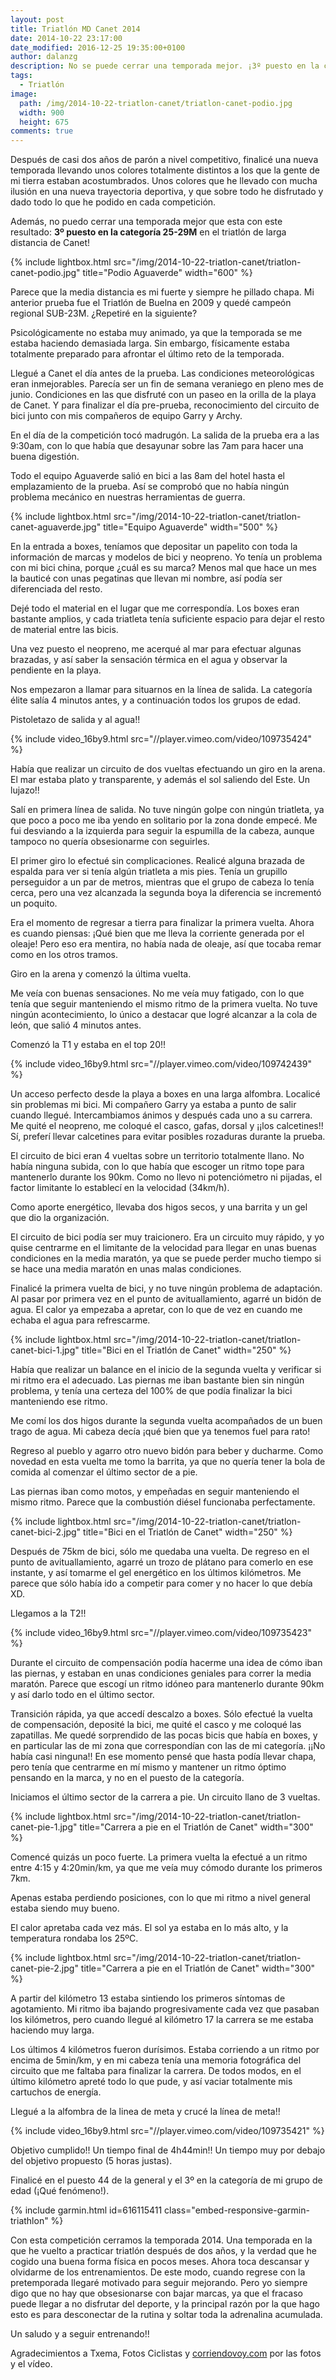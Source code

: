 ```yaml
---
layout: post
title: Triatlón MD Canet 2014
date: 2014-10-22 23:17:00
date_modified: 2016-12-25 19:35:00+0100
author: dalanzg
description: No se puede cerrar una temporada mejor. ¡3º puesto en la categoría 25-29M en el triatlón de larga distancia de Canet!
tags:
  - Triatlón
image:
  path: /img/2014-10-22-triatlon-canet/triatlon-canet-podio.jpg
  width: 900
  height: 675
comments: true
---
```


Después de casi dos años de parón a nivel competitivo, finalicé una nueva temporada llevando unos colores totalmente distintos a los que la gente de mi tierra estaban acostumbrados. Unos colores que he llevado con mucha ilusión en una nueva trayectoria deportiva, y que sobre todo he disfrutado y dado todo lo que he podido en cada competición.

Además, no puedo cerrar una temporada mejor que esta con este resultado: **3º puesto en la categoría 25-29M** en el triatlón de larga distancia de Canet!

{% include lightbox.html src="/img/2014-10-22-triatlon-canet/triatlon-canet-podio.jpg" title="Podio Aguaverde" width="600" %}

Parece que la media distancia es mi fuerte y siempre he pillado chapa. Mi anterior prueba fue el Triatlón de Buelna en 2009 y quedé campeón regional SUB-23M. ¿Repetiré en la siguiente?

Psicológicamente no estaba muy animado, ya que la temporada se me estaba haciendo demasiada larga. Sin embargo, físicamente estaba totalmente preparado para afrontar el último reto de la temporada.

Llegué a Canet el día antes de la prueba. Las condiciones meteorológicas eran inmejorables. Parecía ser un fin de semana veraniego en pleno mes de junio. Condiciones en las que disfruté con un paseo en la orilla de la playa de Canet. Y para finalizar el día pre-prueba, reconocimiento del circuito de bici junto con mis compañeros de equipo Garry y Archy.

En el día de la competición tocó madrugón. La salida de la prueba era a las 9:30am, con lo que había que desayunar sobre las 7am para hacer una buena digestión.

Todo el equipo Aguaverde salió en bici a las 8am del hotel hasta el emplazamiento de la prueba. Así se comprobó que no había ningún problema mecánico en nuestras herramientas de guerra.

{% include lightbox.html src="/img/2014-10-22-triatlon-canet/triatlon-canet-aguaverde.jpg" title="Equipo Aguaverde" width="500" %}

En la entrada a boxes, teníamos que depositar un papelito con toda la información de marcas y modelos de bici y neopreno. Yo tenía un problema con mi bici china, porque ¿cuál es su marca? Menos mal que hace un mes la bauticé con unas pegatinas que llevan mi nombre, así podía ser diferenciada del resto.

Dejé todo el material en el lugar que me correspondía. Los boxes eran bastante amplios, y cada triatleta tenía suficiente espacio para dejar el resto de material entre las bicis.

Una vez puesto el neopreno, me acerqué al mar para efectuar algunas brazadas, y así saber la sensación térmica en el agua y observar la pendiente en la playa.

Nos empezaron a llamar para situarnos en la línea de salida. La categoría élite salía 4 minutos antes, y a continuación todos los grupos de edad.

Pistoletazo de salida y al agua!!

{% include video_16by9.html src="//player.vimeo.com/video/109735424" %}

Había que realizar un circuito de dos vueltas efectuando un giro en la arena. El mar estaba plato y transparente, y además el sol saliendo del Este. Un lujazo!!

Salí en primera línea de salida. No tuve ningún golpe con ningún triatleta, ya que poco a poco me iba yendo en solitario por la zona donde empecé. Me fui desviando a la izquierda para seguir la espumilla de la cabeza, aunque tampoco no quería obsesionarme con seguirles.

El primer giro lo efectué sin complicaciones. Realicé alguna brazada de espalda para ver si tenía algún triatleta a mis pies. Tenía un grupillo perseguidor a un par de metros, mientras que el grupo de cabeza lo tenía cerca, pero una vez alcanzada la segunda boya la diferencia se incrementó un poquito.

Era el momento de regresar a tierra para finalizar la primera vuelta. Ahora es cuando piensas: ¡Qué bien que me lleva la corriente generada por el oleaje! Pero eso era mentira, no había nada de oleaje, así que tocaba remar como en los otros tramos.

Giro en la arena y comenzó la última vuelta.

Me veía con buenas sensaciones. No me veía muy fatigado, con lo que tenía que seguir manteniendo el mismo ritmo de la primera vuelta. No tuve ningún acontecimiento, lo único a destacar que logré alcanzar a la cola de león, que salió 4 minutos antes.

Comenzó la T1 y estaba en el top 20!!

{% include video_16by9.html src="//player.vimeo.com/video/109742439" %}

Un acceso perfecto desde la playa a boxes en una larga alfombra. Localicé sin problemas mi bici. Mi compañero Garry ya estaba a punto de salir cuando llegué. Intercambiamos ánimos y después cada uno a su carrera. Me quité el neopreno, me coloqué el casco, gafas, dorsal y ¡¡los calcetines!! Sí, preferí llevar calcetines para evitar posibles rozaduras durante la prueba.

El circuito de bici eran 4 vueltas sobre un territorio totalmente llano. No había ninguna subida, con lo que había que escoger un ritmo tope para mantenerlo durante los 90km. Como no llevo ni potenciómetro ni pijadas, el factor limitante lo establecí en la velocidad (34km/h).

Como aporte energético, llevaba dos higos secos, y una barrita y un gel que dio la organización.

El circuito de bici podía ser muy traicionero. Era un circuito muy rápido, y yo quise centrarme en el limitante de la velocidad para llegar en unas buenas condiciones en la media maratón, ya que se puede perder mucho tiempo si se hace una media maratón en unas malas condiciones.

Finalicé la primera vuelta de bici, y no tuve ningún problema de adaptación. Al pasar por primera vez en el punto de avituallamiento, agarré un bidón de agua. El calor ya empezaba a apretar, con lo que de vez en cuando me echaba el agua para refrescarme.

{% include lightbox.html src="/img/2014-10-22-triatlon-canet/triatlon-canet-bici-1.jpg" title="Bici en el Triatlón de Canet" width="250" %}

Había que realizar un balance en el inicio de la segunda vuelta y verificar si mi ritmo era el adecuado. Las piernas me iban bastante bien sin ningún problema, y tenía una certeza del 100% de que podía finalizar la bici manteniendo ese ritmo.

Me comí los dos higos durante la segunda vuelta acompañados de un buen trago de agua. Mi cabeza decía ¡qué bien que ya tenemos fuel para rato!

Regreso al pueblo y agarro otro nuevo bidón para beber y ducharme. Como novedad en esta vuelta me tomo la barrita, ya que no quería tener la bola de comida al comenzar el último sector de a pie.

Las piernas iban como motos, y empeñadas en seguir manteniendo el mismo ritmo. Parece que la combustión diésel funcionaba perfectamente.

{% include lightbox.html src="/img/2014-10-22-triatlon-canet/triatlon-canet-bici-2.jpg" title="Bici en el Triatlón de Canet" width="250" %}

Después de 75km de bici, sólo me quedaba una vuelta. De regreso en el punto de avituallamiento, agarré un trozo de plátano para comerlo en ese instante, y así tomarme el gel energético en los últimos kilómetros. Me parece que sólo había ido a competir para comer y no hacer lo que debía XD.

Llegamos a la T2!!

{% include video_16by9.html src="//player.vimeo.com/video/109735423" %}

Durante el circuito de compensación podía hacerme una idea de cómo iban las piernas, y estaban en unas condiciones geniales para correr la media maratón. Parece que escogí un ritmo idóneo para mantenerlo durante 90km y así darlo todo en el último sector.

Transición rápida, ya que accedí descalzo a boxes. Sólo efectué la vuelta de compensación, deposité la bici, me quité el casco y me coloqué las zapatillas. Me quedé sorprendido de las pocas bicis que había en boxes, y en particular las de mi zona que correspondían con las de mi categoría. ¡¡No había casi ninguna!! En ese momento pensé que hasta podía llevar chapa, pero tenía que centrarme en mí mismo y mantener un ritmo óptimo pensando en la marca, y no en el puesto de la categoría.

Iniciamos el último sector de la carrera a pie. Un circuito llano de 3 vueltas.

{% include lightbox.html src="/img/2014-10-22-triatlon-canet/triatlon-canet-pie-1.jpg" title="Carrera a pie en el Triatlón de Canet" width="300" %}

Comencé quizás un poco fuerte. La primera vuelta la efectué a un ritmo entre 4:15 y 4:20min/km, ya que me veía muy cómodo durante los primeros 7km.

Apenas estaba perdiendo posiciones, con lo que mi ritmo a nivel general estaba siendo muy bueno.

El calor apretaba cada vez más. El sol ya estaba en lo más alto, y la temperatura rondaba los 25ºC.

{% include lightbox.html src="/img/2014-10-22-triatlon-canet/triatlon-canet-pie-2.jpg" title="Carrera a pie en el Triatlón de Canet" width="300" %}

A partir del kilómetro 13 estaba sintiendo los primeros síntomas de agotamiento. Mi ritmo iba bajando progresivamente cada vez que pasaban los kilómetros, pero cuando llegué al kilómetro 17 la carrera se me estaba haciendo muy larga.

Los últimos 4 kilómetros fueron durísimos. Estaba corriendo a un ritmo por encima de 5min/km, y en mi cabeza tenía una memoria fotográfica del circuito que me faltaba para finalizar la carrera. De todos modos, en el último kilómetro apreté todo lo que pude, y así vaciar totalmente mis cartuchos de energía.

Llegué a la alfombra de la linea de meta y crucé la línea de meta!!

{% include video_16by9.html src="//player.vimeo.com/video/109735421" %}

Objetivo cumplido!! Un tiempo final de 4h44min!! Un tiempo muy por debajo del objetivo propuesto (5 horas justas).

Finalicé en el puesto 44 de la general y el 3º en la categoría de mi grupo de edad (¡Qué fenómeno!).

{% include garmin.html id=616115411 class="embed-responsive-garmin-triathlon" %}

Con esta competición cerramos la temporada 2014. Una temporada en la que he vuelto a practicar triatlón después de dos años, y la verdad que he cogido una buena forma física en pocos meses. Ahora toca descansar y olvidarme de los entrenamientos. De este modo, cuando regrese con la pretemporada llegaré motivado para seguir mejorando. Pero yo siempre digo que no hay que obsesionarse con bajar marcas, ya que el fracaso puede llegar a no disfrutar del deporte, y la principal razón por la que hago esto es para desconectar de la rutina y soltar toda la adrenalina acumulada.

Un saludo y a seguir entrenando!!

Agradecimientos a Txema, Fotos Ciclistas y [corriendovoy.com](http://corriendovoy.com/) por las fotos y el vídeo.

